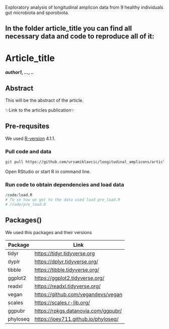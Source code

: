 Exploratory analysis of longitudinal amplicon data from 9 healthy individuals gut microbiota and sporobiota. 

## In the folder article_title you can find all necessary data and code to reproduce all of it:

# Article_title
#### _author1_, _..._, _.._

## Abstract
This will be the abstract of the
article.

✨Link to the articles publication✨

## Pre-requsites

We used [R-version](https://cran.r-project.org/bin/windows/base/old/4.1.1/) 4.1.1.

### Pull code and data

```bash
git pull https://github.com/ursamiklavcic/longitudinal_amplicons/article_title
```

Open RStudio or start R in command line.

### Run code to obtain dependencies and load data

```R
/code/load.R
# To se how we got to the data used load pre_load.R
# /code/pre_load.R
```

## Packages()
We used this packages and their versions

| Package | Link |
| ------ | ------ | 
| tidyr | https://tidyr.tidyverse.org |
| dyplr | https://dplyr.tidyverse.org/ |
| tibble | https://tibble.tidyverse.org/ |
| ggplot2 | https://ggplot2.tidyverse.org/ |
| readxl | https://readxl.tidyverse.org/ | 
| vegan | https://github.com/vegandevs/vegan |
| scales | https://scales.r-lib.org/ |
| ggpubr | https://rpkgs.datanovia.com/ggpubr/ | 
| phyloseq | https://joey711.github.io/phyloseq/ |
